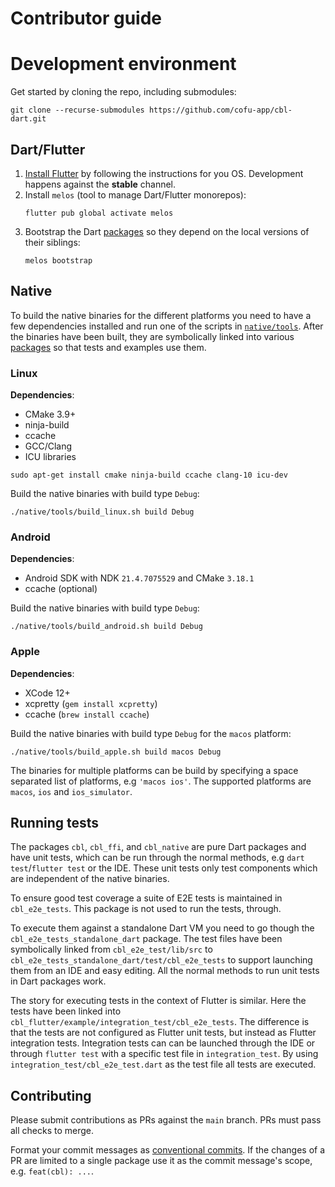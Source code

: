 # Contributor guide

# Development environment

Get started by cloning the repo, including submodules:

```shell
git clone --recurse-submodules https://github.com/cofu-app/cbl-dart.git
```

## Dart/Flutter

1. [Install Flutter] by following the instructions for you OS. Development
   happens against the **stable** channel.
2. Install `melos` (tool to manage Dart/Flutter monorepos):
   ```shell
   flutter pub global activate melos
   ```
3. Bootstrap the Dart [packages] so they depend on the local versions of their
   siblings:
   ```shell
   melos bootstrap
   ```

## Native

To build the native binaries for the different platforms you need to have a few
dependencies installed and run one of the scripts in [`native/tools`]. After the
binaries have been built, they are symbolically linked into various [packages]
so that tests and examples use them.

### Linux

**Dependencies**:

- CMake 3.9+
- ninja-build
- ccache
- GCC/Clang
- ICU libraries

```shell
sudo apt-get install cmake ninja-build ccache clang-10 icu-dev
```

Build the native binaries with build type `Debug`:

```shell
./native/tools/build_linux.sh build Debug
```

### Android

**Dependencies**:

- Android SDK with NDK `21.4.7075529` and CMake `3.18.1`
- ccache (optional)

Build the native binaries with build type `Debug`:

```shell
./native/tools/build_android.sh build Debug
```

### Apple

**Dependencies**:

- XCode 12+
- xcpretty (`gem install xcpretty`)
- ccache (`brew install ccache`)

Build the native binaries with build type `Debug` for the `macos` platform:

```shell
./native/tools/build_apple.sh build macos Debug
```

The binaries for multiple platforms can be build by specifying a space separated
list of platforms, e.g `'macos ios'`. The supported platforms are `macos`, `ios`
and `ios_simulator`.

## Running tests

The packages `cbl`, `cbl_ffi`, and `cbl_native` are pure Dart packages and have
unit tests, which can be run through the normal methods, e.g
`dart test`/`flutter test` or the IDE. These unit tests only test components
which are independent of the native binaries.

To ensure good test coverage a suite of E2E tests is maintained in
`cbl_e2e_tests`. This package is not used to run the tests, through.

To execute them against a standalone Dart VM you need to go though the
`cbl_e2e_tests_standalone_dart` package. The test files have been symbolically
linked from `cbl_e2e_test/lib/src` to
`cbl_e2e_tests_standalone_dart/test/cbl_e2e_tests` to support launching them
from an IDE and easy editing. All the normal methods to run unit tests in Dart
packages work.

The story for executing tests in the context of Flutter is similar. Here the
tests have been linked into
`cbl_flutter/example/integration_test/cbl_e2e_tests`. The difference is that the
tests are not configured as Flutter unit tests, but instead as Flutter
integration tests. Integration tests can can be launched through the IDE or
through `flutter test` with a specific test file in `integration_test`. By using
`integration_test/cbl_e2e_test.dart` as the test file all tests are executed.

## Contributing

Please submit contributions as PRs against the `main` branch. PRs must pass all
checks to merge.

Format your commit messages as [conventional commits]. If the changes of a PR
are limited to a single package use it as the commit message's scope, e.g.
`feat(cbl): ...`.

[install flutter]: https://flutter.dev/docs/get-started/install
[packages]: ../packages
[`native/tools`]: ../native/tools
[conventional commits]: https://www.conventionalcommits.org/en/v1.0.0/

